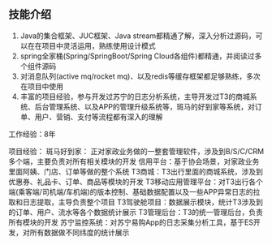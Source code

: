 ## 技能介绍

1. Java的集合框架、JUC框架、Java stream都精通了解，深入分析过源码，可以在在项目中灵活运用，熟练使用设计模式
3. spring全家桶(Spring/SpringBoot/Spring Cloud各组件)都精通，并阅读过多个组件源码
4. 对消息队列(active mq/rocket mq)、以及redis等缓存框架都足够熟练，多次在项目中使用
5. 丰富的项目经验，参与开发过苏宁的日志分析系统，主导开发过T3的商城系统、后台管理系统、以及APP的管理升级系统等，斑马的好到家等系统，对订单、用户、营销、支付等流程都有深入的理解

工作经验：8年

项目经验：
斑马好到家： 正对家政业务做的一整套管理软件，涉及到B/S/C/CRM多个端，主要负责对所有相关模块的开发
信用平台：基于协会场景，对家政业务里面阿姨、门店、订单等做的整个系统
T3商城：T3出行里面的商城系统，涉及到优惠券、礼品卡、订单、商品等模块的开发
T3移动应用管理平台：对T3出行各个端(乘客端/司机端/车机端)的版本控制、基础数据配置以及一些APP异常日志的拉取和日志提取，主导负责整个项目
T3驾驶舱项目：数据展示模块，统计T3涉及到的订单、用户、流水等各个数据统计展示
T3管理后台：T3的统一管理后台，负责所有模块的开发
苏宁监控系统：对苏宁易购App的日志采集分析工具，基于ES开发，对所有数据做不同纬度的统计展示